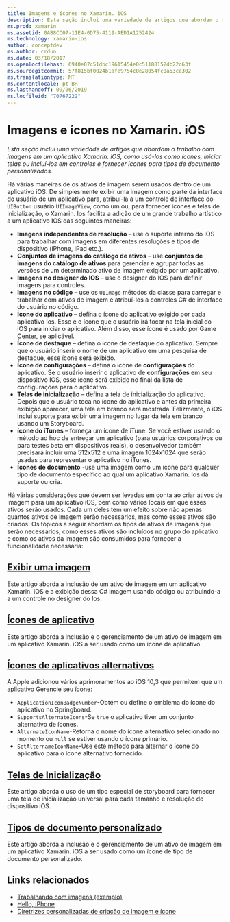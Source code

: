 ```yaml
---
title: Imagens e ícones no Xamarin. iOS
description: Esta seção inclui uma variedade de artigos que abordam o trabalho com imagens em um aplicativo Xamarin. iOS, como usá-los como ícones, iniciar telas ou incluí-los em controles e fornecer ícones para tipos de documento personalizados.
ms.prod: xamarin
ms.assetid: 0AB8CC07-11E4-0D75-4119-AED1A1252424
ms.technology: xamarin-ios
author: conceptdev
ms.author: crdun
ms.date: 03/18/2017
ms.openlocfilehash: 6940e07c51dbc19615454e0c51188152db22c63f
ms.sourcegitcommit: 57f815bf0024b1afe9754c0e28054fc0a53ce302
ms.translationtype: MT
ms.contentlocale: pt-BR
ms.lasthandoff: 09/06/2019
ms.locfileid: "70767222"
---
```

# <a name="images-and-icons-in-xamarinios"></a>Imagens e ícones no Xamarin. iOS

_Esta seção inclui uma variedade de artigos que abordam o trabalho com imagens em um aplicativo Xamarin. iOS, como usá-los como ícones, iniciar telas ou incluí-los em controles e fornecer ícones para tipos de documento personalizados._

Há várias maneiras de os ativos de imagem serem usados dentro de um aplicativo iOS. De simplesmente exibir uma imagem como parte da interface do usuário de um aplicativo para, atribuí-la a um controle de interface do `UIButton` usuário `UIImageView`, como um ou, para fornecer ícones e telas de inicialização, o Xamarin. Ios facilita a adição de um grande trabalho artístico a um aplicativo IOS das seguintes maneiras: 

- **Imagens independentes de resolução** – use o suporte interno do IOS para trabalhar com imagens em diferentes resoluções e tipos de dispositivo (iPhone, iPad etc.).
- **Conjuntos de imagens do catálogo de ativos** – use **conjuntos de imagens do catálogo de ativos** para gerenciar e agrupar todas as versões de um determinado ativo de imagem exigido por um aplicativo.
- **Imagens no designer do IOS** – use o designer do IOS para definir imagens para controles.
- **Imagens no código** – use os `UIImage` métodos da classe para carregar e trabalhar com ativos de imagem e atribuí-los a controles C# de interface do usuário no código.
- **Ícone do aplicativo** – defina o ícone do aplicativo exigido por cada aplicativo Ios. Esse é o ícone que o usuário irá tocar na tela inicial do iOS para iniciar o aplicativo. Além disso, esse ícone é usado por Game Center, se aplicável.
- **Ícone de destaque** – defina o ícone de destaque do aplicativo. Sempre que o usuário inserir o nome de um aplicativo em uma pesquisa de destaque, esse ícone será exibido.
- **Ícone de configurações** – defina o ícone de **configurações** do aplicativo. Se o usuário inserir o aplicativo de **configurações** em seu dispositivo IOS, esse ícone será exibido no final da lista de configurações para o aplicativo. 
- **Telas de inicialização** – defina a tela de inicialização do aplicativo. Depois que o usuário toca no ícone do aplicativo e antes da primeira exibição aparecer, uma tela em branco será mostrada. Felizmente, o iOS inclui suporte para exibir uma imagem no lugar da tela em branco usando um Storyboard. 
- **ícone do iTunes** – forneça um ícone de iTune. Se você estiver usando o método ad hoc de entregar um aplicativo (para usuários corporativos ou para testes beta em dispositivos reais), o desenvolvedor também precisará incluir uma 512x512 e uma imagem 1024x1024 que serão usadas para representar o aplicativo no iTunes.
- **Ícones de documento** -use uma imagem como um ícone para qualquer tipo de documento específico ao qual um aplicativo Xamarin. Ios dá suporte ou cria.

Há várias considerações que devem ser levadas em conta ao criar ativos de imagem para um aplicativo iOS, bem como vários locais em que esses ativos serão usados. Cada um deles tem um efeito sobre não apenas quantos ativos de imagem serão necessários, mas como esses ativos são criados. Os tópicos a seguir abordam os tipos de ativos de imagens que serão necessários, como esses ativos são incluídos no grupo do aplicativo e como os ativos da imagem são consumidos para fornecer a funcionalidade necessária:

## <a name="displaying-an-imageiosapp-fundamentalsimages-iconsdisplaying-an-imagemd"></a>[Exibir uma imagem](~/ios/app-fundamentals/images-icons/displaying-an-image.md)

Este artigo aborda a inclusão de um ativo de imagem em um aplicativo Xamarin. iOS e a exibição dessa C# imagem usando código ou atribuindo-a a um controle no designer do Ios.

## <a name="application-iconsiosapp-fundamentalsimages-iconsapp-iconsmd"></a>[Ícones de aplicativo](~/ios/app-fundamentals/images-icons/app-icons.md)

Este artigo aborda a inclusão e o gerenciamento de um ativo de imagem em um aplicativo Xamarin. iOS a ser usado como um ícone de aplicativo.

## <a name="alternate-app-iconsiosapp-fundamentalsimages-iconsalternate-app-iconsmd"></a>[Ícones de aplicativos alternativos](~/ios/app-fundamentals/images-icons/alternate-app-icons.md)

A Apple adicionou vários aprimoramentos ao iOS 10,3 que permitem que um aplicativo Gerencie seu ícone:

- `ApplicationIconBadgeNumber`-Obtém ou define o emblema do ícone do aplicativo no Springboard.
- `SupportsAlternateIcons`-Se `true` o aplicativo tiver um conjunto alternativo de ícones.
- `AlternateIconName`-Retorna o nome do ícone alternativo selecionado no momento ou `null` se estiver usando o ícone primário.
- `SetAlternameIconName`-Use este método para alternar o ícone do aplicativo para o ícone alternativo fornecido.

## <a name="launch-screensiosapp-fundamentalsimages-iconslaunch-screensmd"></a>[Telas de Inicialização](~/ios/app-fundamentals/images-icons/launch-screens.md)

Este artigo aborda o uso de um tipo especial de storyboard para fornecer uma tela de inicialização universal para cada tamanho e resolução do dispositivo iOS.

## <a name="custom-document-typesiosapp-fundamentalsimages-iconscustom-document-typesmd"></a>[Tipos de documento personalizado](~/ios/app-fundamentals/images-icons/custom-document-types.md)

Este artigo aborda a inclusão e o gerenciamento de um ativo de imagem em um aplicativo Xamarin. iOS a ser usado como um ícone de tipo de documento personalizado.

## <a name="related-links"></a>Links relacionados

- [Trabalhando com imagens (exemplo)](https://docs.microsoft.com/samples/xamarin/ios-samples/workingwithimages)
- [Hello, iPhone](~/ios/get-started/hello-ios/index.md)
- [Diretrizes personalizadas de criação de imagem e ícone](https://developer.apple.com/library/ios/#documentation/UserExperience/Conceptual/MobileHIG/IconsImages/IconsImages.html)
